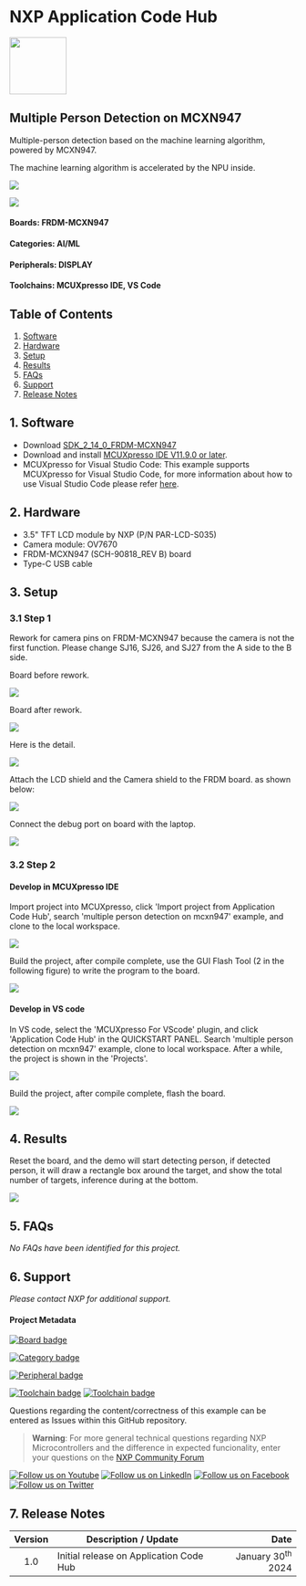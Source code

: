 # NXP Application Code Hub
[<img src="https://mcuxpresso.nxp.com/static/icon/nxp-logo-color.svg" width="100"/>](https://www.nxp.com)

## Multiple Person Detection on MCXN947

Multiple-person detection based on the machine learning algorithm, powered by MCXN947.

The machine learning algorithm is accelerated by the NPU inside.

![](image/block_diagram.png)

![](image/data_diagram.png)

#### Boards: FRDM-MCXN947
#### Categories: AI/ML
#### Peripherals: DISPLAY
#### Toolchains: MCUXpresso IDE, VS Code

## Table of Contents
1. [Software](#step1)
2. [Hardware](#step2)
3. [Setup](#step3)
4. [Results](#step4)
5. [FAQs](#step5) 
6. [Support](#step6)
7. [Release Notes](#step7)

## 1. Software<a name="step1"></a>

- Download [SDK_2_14_0_FRDM-MCXN947](https://mcuxpresso.nxp.com/en/welcome)
- Download and install [MCUXpresso IDE V11.9.0 or later](https://www.nxp.com/design/design-center/software/development-software/mcuxpresso-software-and-tools-/mcuxpresso-integrated-development-environment-ide:MCUXpresso-IDE).
- MCUXpresso for Visual Studio Code: This example supports MCUXpresso for Visual Studio Code, for more information about how to use Visual Studio Code please refer [here](https://www.nxp.com/design/training/getting-started-with-mcuxpresso-for-visual-studio-code:TIP-GETTING-STARTED-WITH-MCUXPRESSO-FOR-VS-CODE).

## 2. Hardware<a name="step2"></a>

* 3.5" TFT LCD module by NXP (P/N PAR-LCD-S035)
* Camera module: OV7670
* FRDM-MCXN947 (SCH-90818_REV B) board
* Type-C USB cable

## 3. Setup<a name="step3"></a>

### 3.1 Step 1

Rework for camera pins on FRDM-MCXN947 because the camera is not the first function.
Please change SJ16, SJ26, and SJ27 from the A side to the B side.

Board before rework.

![](image/before%20reworking.jpeg)

Board after rework.

![](image/after%20reworking.jpeg)

Here is the detail.

![](image/frdm_board_rework.png)

Attach the LCD shield and the Camera shield to the FRDM board. as shown  below:

![](image/frdm_board_connections.png)

Connect the debug port on board with the laptop.

![](image/debug_connection.png)

### 3.2 Step 2
#### Develop in MCUXpresso IDE

Import project into MCUXpresso, click 'Import project from Application Code Hub', search 'multiple person detection on mcxn947' example, and clone to the local workspace.

![](image/mcux%20_import_project.png)

Build the project, after compile complete, use the GUI Flash Tool (2 in the following figure) to write the program to the board.

![](image/build_download.png)

#### Develop in VS code

In VS code, select the 'MCUXpresso For VScode' plugin, and click 'Application Code Hub' in the QUICKSTART PANEL. 
Search 'multiple person detection on mcxn947' example, clone to local workspace.
After a while, the project is shown in the 'Projects'.

![](image/vs_import_project.png)

Build the project, after compile complete, flash the board.

![](image/vs_build_project.png)

## 4. Results<a name="step4"></a>

Reset the board, and the demo will start detecting  person, if detected person, it will draw a rectangle box around the target, 
and show the total number of targets, inference during at the bottom.

![](image/person_detection.jpeg)

## 5. FAQs<a name="step5"></a>

*No FAQs have been identified for this project.*

## 6. Support<a name="step6"></a>

*Please contact NXP for additional support.*

#### Project Metadata
<!----- Boards ----->
[![Board badge](https://img.shields.io/badge/Board-FRDM&ndash;MCXN947-blue)](https://github.com/search?q=org%3Anxp-appcodehub+FRDM-MCXN947+in%3Areadme&type=Repositories)

<!----- Categories ----->
[![Category badge](https://img.shields.io/badge/Category-AI/ML-yellowgreen)](https://github.com/search?q=org%3Anxp-appcodehub+aiml+in%3Areadme&type=Repositories)

<!----- Peripherals ----->
[![Peripheral badge](https://img.shields.io/badge/Peripheral-DISPLAY-yellow)](https://github.com/search?q=org%3Anxp-appcodehub+display+in%3Areadme&type=Repositories)

<!----- Toolchains ----->
[![Toolchain badge](https://img.shields.io/badge/Toolchain-MCUXPRESSO%20IDE-orange)](https://github.com/search?q=org%3Anxp-appcodehub+mcux+in%3Areadme&type=Repositories) [![Toolchain badge](https://img.shields.io/badge/Toolchain-VS%20CODE-orange)](https://github.com/search?q=org%3Anxp-appcodehub+vscode+in%3Areadme&type=Repositories)

Questions regarding the content/correctness of this example can be entered as Issues within this GitHub repository.

>**Warning**: For more general technical questions regarding NXP Microcontrollers and the difference in expected funcionality, enter your questions on the [NXP Community Forum](https://community.nxp.com/)

[![Follow us on Youtube](https://img.shields.io/badge/Youtube-Follow%20us%20on%20Youtube-red.svg)](https://www.youtube.com/@NXP_Semiconductors)
[![Follow us on LinkedIn](https://img.shields.io/badge/LinkedIn-Follow%20us%20on%20LinkedIn-blue.svg)](https://www.linkedin.com/company/nxp-semiconductors)
[![Follow us on Facebook](https://img.shields.io/badge/Facebook-Follow%20us%20on%20Facebook-blue.svg)](https://www.facebook.com/nxpsemi/)
[![Follow us on Twitter](https://img.shields.io/badge/Twitter-Follow%20us%20on%20Twitter-white.svg)](https://twitter.com/NXP)

## 7. Release Notes<a name="step7"></a>
| Version | Description / Update                           | Date                        |
|:-------:|------------------------------------------------|----------------------------:|
| 1.0     | Initial release on Application Code Hub        | January 30<sup>th</sup> 2024 |


